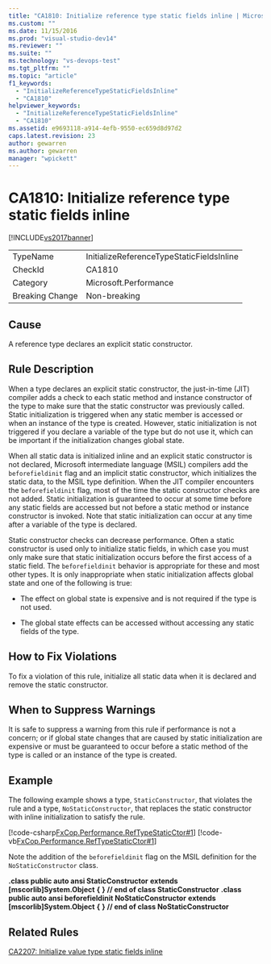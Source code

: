 ```yaml
---
title: "CA1810: Initialize reference type static fields inline | Microsoft Docs"
ms.custom: ""
ms.date: 11/15/2016
ms.prod: "visual-studio-dev14"
ms.reviewer: ""
ms.suite: ""
ms.technology: "vs-devops-test"
ms.tgt_pltfrm: ""
ms.topic: "article"
f1_keywords:
  - "InitializeReferenceTypeStaticFieldsInline"
  - "CA1810"
helpviewer_keywords:
  - "InitializeReferenceTypeStaticFieldsInline"
  - "CA1810"
ms.assetid: e9693118-a914-4efb-9550-ec659d8d97d2
caps.latest.revision: 23
author: gewarren
ms.author: gewarren
manager: "wpickett"
---
```

# CA1810: Initialize reference type static fields inline
[!INCLUDE[vs2017banner](../includes/vs2017banner.md)]

|||
|-|-|
|TypeName|InitializeReferenceTypeStaticFieldsInline|
|CheckId|CA1810|
|Category|Microsoft.Performance|
|Breaking Change|Non-breaking|

## Cause
 A reference type declares an explicit static constructor.

## Rule Description
 When a type declares an explicit static constructor, the just-in-time (JIT) compiler adds a check to each static method and instance constructor of the type to make sure that the static constructor was previously called. Static initialization is triggered when any static member is accessed or when an instance of the type is created. However, static initialization is not triggered if you declare a variable of the type but do not use it, which can be important if the initialization changes global state.

 When all static data is initialized inline and an explicit static constructor is not declared, Microsoft intermediate language (MSIL) compilers add the `beforefieldinit` flag and an implicit static constructor, which initializes the static data, to the MSIL type definition. When the JIT compiler encounters the `beforefieldinit` flag, most of the time the static constructor checks are not added. Static initialization is guaranteed to occur at some time before any static fields are accessed but not before a static method or instance constructor is invoked. Note that static initialization can occur at any time after a variable of the type is declared.

 Static constructor checks can decrease performance. Often a static constructor is used only to initialize static fields, in which case you must only make sure that static initialization occurs before the first access of a static field. The `beforefieldinit` behavior is appropriate for these and most other types. It is only inappropriate when static initialization affects global state and one of the following is true:

-   The effect on global state is expensive and is not required if the type is not used.

-   The global state effects can be accessed without accessing any static fields of the type.

## How to Fix Violations
 To fix a violation of this rule, initialize all static data when it is declared and remove the static constructor.

## When to Suppress Warnings
 It is safe to suppress a warning from this rule if performance is not a concern; or if global state changes that are caused by static initialization are expensive or must be guaranteed to occur before a static method of the type is called or an instance of the type is created.

## Example
 The following example shows a type, `StaticConstructor`, that violates the rule and a type, `NoStaticConstructor`, that replaces the static constructor with inline initialization to satisfy the rule.

 [!code-csharp[FxCop.Performance.RefTypeStaticCtor#1](../snippets/csharp/VS_Snippets_CodeAnalysis/FxCop.Performance.RefTypeStaticCtor/cs/FxCop.Performance.RefTypeStaticCtor.cs#1)]
 [!code-vb[FxCop.Performance.RefTypeStaticCtor#1](../snippets/visualbasic/VS_Snippets_CodeAnalysis/FxCop.Performance.RefTypeStaticCtor/vb/FxCop.Performance.RefTypeStaticCtor.vb#1)]

 Note the addition of the `beforefieldinit` flag on the MSIL definition for the `NoStaticConstructor` class.

 **.class public auto ansi StaticConstructor**
 **extends [mscorlib]System.Object**
**{**
**} // end of class StaticConstructor**
**.class public auto ansi beforefieldinit NoStaticConstructor**
 **extends [mscorlib]System.Object**
**{**
**} // end of class NoStaticConstructor**
## Related Rules
 [CA2207: Initialize value type static fields inline](../code-quality/ca2207-initialize-value-type-static-fields-inline.md)
